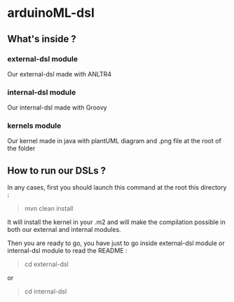# arduinoML-dsl

## What's inside ? 

### external-dsl module

Our external-dsl made with ANLTR4

### internal-dsl module

Our internal-dsl made with Groovy

### kernels module

Our kernel made in java with plantUML diagram and .png file at the root of the folder


## How to run our DSLs ?

In any cases, first you should launch this command at the root this directory : 

> mvn clean install

It will install the kernel in your .m2 and will make the compilation possible in both our external and internal modules.

Then you are ready to go, you have just to go inside external-dsl module or internal-dsl module to read the README :

> cd external-dsl

or 

> cd internal-dsl
